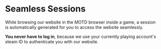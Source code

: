 # Seamless Sessions

While browsing our website in the MOTD browser inside a game, a session is automatically generated for you to access the website seamlessly.

**You never have to log in**, because we use your currently playing account's steam ID to authenticate you with our website.


